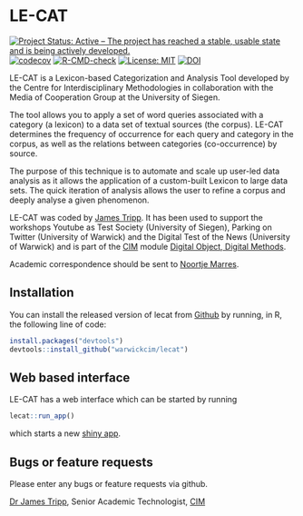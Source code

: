 
<!-- README.md is generated from README.Rmd. Please edit that file -->

# LE-CAT

[![Project Status: Active – The project has reached a stable, usable
state and is being actively
developed.](https://www.repostatus.org/badges/latest/active.svg)](https://www.repostatus.org/#active)
[![codecov](https://codecov.io/gh/WarwickCIM/lecat/branch/master/graph/badge.svg?token=RtMnQjfEcZ)](https://codecov.io/gh/WarwickCIM/lecat)
[![R-CMD-check](https://github.com/WarwickCIM/lecat/workflows/R-CMD-check/badge.svg)](https://github.com/WarwickCIM/lecat/actions)
[![License: MIT](https://img.shields.io/badge/License-MIT-yellow.svg)](https://opensource.org/licenses/MIT)
[![DOI](https://zenodo.org/badge/161813229.svg)](https://zenodo.org/badge/latestdoi/161813229)

LE-CAT is a Lexicon-based Categorization and Analysis Tool developed by
the Centre for Interdisciplinary Methodologies in collaboration with the
Media of Cooperation Group at the University of Siegen.

The tool allows you to apply a set of word queries associated with a
category (a lexicon) to a data set of textual sources (the corpus).
LE-CAT determines the frequency of occurrence for each query and
category in the corpus, as well as the relations between categories
(co-occurrence) by source.

The purpose of this technique is to automate and scale up user-led data
analysis as it allows the application of a custom-built Lexicon to large
data sets. The quick iteration of analysis allows the user to refine a
corpus and deeply analyse a given phenomenon.

LE-CAT was coded by [James Tripp](https://jamestripp.github.io). It has
been used to support the workshops Youtube as Test Society (University
of Siegen), Parking on Twitter (University of Warwick) and the Digital
Test of the News (University of Warwick) and is part of the
[CIM](https://warwick.ac.uk/cim) module [Digital Object, Digital
Methods](https://warwick.ac.uk/fac/cross_fac/cim/apply-to-study/cross-disciplinary-postgraduate-modules/im904-digital-objects-digital-methods/).

Academic correspondence should be sent to [Noortje
Marres](mailto:N.Marres@warwick.ac.uk).

## Installation

You can install the released version of lecat from
[Github](https://github.com/) by running, in R, the following line of
code:

``` r
install.packages("devtools")
devtools::install_github("warwickcim/lecat")
```

## Web based interface

LE-CAT has a web interface which can be started by running

``` r
lecat::run_app()
```

which starts a new [shiny app](https://shiny.rstudio.com).

## Bugs or feature requests

Please enter any bugs or feature requests via github.

[Dr James Tripp](https://jamestripp.github.io), Senior Academic
Technologist, [CIM](https://www.warwick.ac.uk/cim)
